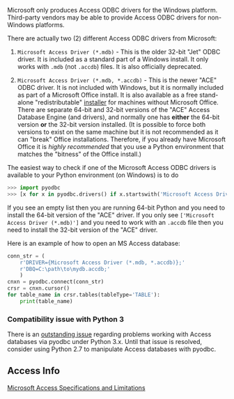 Microsoft only produces Access ODBC drivers for the Windows platform. Third-party vendors may be able to provide Access ODBC drivers for non-Windows platforms.

There are actually two (2) different Access ODBC drivers from Microsoft:

1. `Microsoft Access Driver (*.mdb)` - This is the older 32-bit "Jet" ODBC driver. It is included as a standard part of a Windows install. It only works with `.mdb` (not `.accdb`) files. It is also officially deprecated.

2. `Microsoft Access Driver (*.mdb, *.accdb)` - This is the newer "ACE" ODBC driver. It is not included with Windows, but it is normally included as part of a Microsoft Office install. It is also available as a free stand-alone "redistributable" [installer](https://www.microsoft.com/en-US/download/details.aspx?id=13255) for machines without Microsoft Office. There are separate 64-bit and 32-bit versions of the "ACE" Access Database Engine (and drivers), and normally one has **either** the 64-bit version **or** the 32-bit version installed. (It is possible to force both versions to exist on the same machine but it is not recommended as it can "break" Office installations. Therefore, if you already have Microsoft Office it is *highly recommended* that you use a Python environment that matches the "bitness" of the Office install.)

The easiest way to check if one of the Microsoft Access ODBC drivers is available to your Python environment (on Windows) is to do

```python
>>> import pyodbc
>>> [x for x in pyodbc.drivers() if x.startswith('Microsoft Access Driver')]
```

If you see an empty list then you are running 64-bit Python and you need to install the 64-bit version of the "ACE" driver. If you only see `['Microsoft Access Driver (*.mdb)']` and you need to work with an `.accdb` file then you need to install the 32-bit version of the "ACE" driver.

Here is an example of how to open an MS Access database:

```python
conn_str = (
    r'DRIVER={Microsoft Access Driver (*.mdb, *.accdb)};'
    r'DBQ=C:\path\to\mydb.accdb;'
    )
cnxn = pyodbc.connect(conn_str)
crsr = cnxn.cursor()
for table_name in crsr.tables(tableType='TABLE'):
    print(table_name)
```
### Compatibility issue with Python 3

There is an [outstanding issue](https://github.com/mkleehammer/pyodbc/issues/84) regarding problems working with Access databases via pyodbc under Python 3.x. Until that issue is resolved, consider using Python 2.7 to manipulate Access databases with pyodbc.

## Access Info

[Microsoft Access Specifications and Limitations](http://webcheatsheet.com/sql/access_specification.php)
